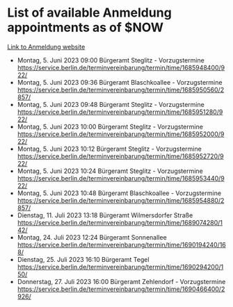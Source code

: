 # List of available Anmeldung appointments as of $NOW
[Link to Anmeldung website](https://service.berlin.de/terminvereinbarung/termin/tag.php?termin=1&anliegen[]=120686&dienstleisterlist=122210,122217,327316,122219,327312,122227,327314,122231,327346,122243,327348,122254,122252,329742,122260,329745,122262,329748,122271,327278,122273,327274,122277,327276,330436,122280,327294,122282,327290,122284,327292,122291,327270,122285,327266,122286,327264,122296,327268,150230,329760,122297,327286,122294,327284,122312,329763,122314,329775,122304,327330,122311,327334,122309,327332,317869,122281,327352,122279,329772,122283,122276,327324,122274,327326,122267,329766,122246,327318,122251,327320,122257,327322,122208,327298,122226,327300&herkunft=http%3A%2F%2Fservice.berlin.de%2Fdienstleistung%2F120686%2F)
- Montag, 5. Juni 2023 09:00 Bürgeramt Steglitz - Vorzugstermine https://service.berlin.de/terminvereinbarung/termin/time/1685948400/922/
- Montag, 5. Juni 2023 09:36 Bürgeramt Blaschkoallee - Vorzugstermine https://service.berlin.de/terminvereinbarung/termin/time/1685950560/2857/
- Montag, 5. Juni 2023 09:48 Bürgeramt Steglitz - Vorzugstermine https://service.berlin.de/terminvereinbarung/termin/time/1685951280/922/
- Montag, 5. Juni 2023 10:00 Bürgeramt Steglitz - Vorzugstermine https://service.berlin.de/terminvereinbarung/termin/time/1685952000/922/
- Montag, 5. Juni 2023 10:12 Bürgeramt Steglitz - Vorzugstermine https://service.berlin.de/terminvereinbarung/termin/time/1685952720/922/
- Montag, 5. Juni 2023 10:24 Bürgeramt Steglitz - Vorzugstermine https://service.berlin.de/terminvereinbarung/termin/time/1685953440/922/
- Montag, 5. Juni 2023 10:48 Bürgeramt Blaschkoallee - Vorzugstermine https://service.berlin.de/terminvereinbarung/termin/time/1685954880/2857/
- Dienstag, 11. Juli 2023 13:18 Bürgeramt Wilmersdorfer Straße https://service.berlin.de/terminvereinbarung/termin/time/1689074280/142/
- Montag, 24. Juli 2023 12:24 Bürgeramt Sonnenallee https://service.berlin.de/terminvereinbarung/termin/time/1690194240/168/
- Dienstag, 25. Juli 2023 16:10 Bürgeramt Tegel https://service.berlin.de/terminvereinbarung/termin/time/1690294200/150/
- Donnerstag, 27. Juli 2023 16:00 Bürgeramt Zehlendorf - Vorzugstermine https://service.berlin.de/terminvereinbarung/termin/time/1690466400/2926/
